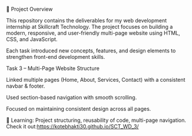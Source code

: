 🚀 Project Overview

This repository contains the deliverables for my web development internship at Skillcraft Technology.
The project focuses on building a modern, responsive, and user-friendly multi-page website using HTML, CSS, and JavaScript.

Each task introduced new concepts, features, and design elements to strengthen front-end development skills.

Task 3 – Multi-Page Website Structure

Linked multiple pages (Home, About, Services, Contact) with a consistent navbar & footer.

Used section-based navigation with smooth scrolling.

Focused on maintaining consistent design across all pages.

🚩 Learning: Project structuring, reusability of code, multi-page navigation.
Check it out:https://kotebhakti30.github.io/SCT_WD_3/
